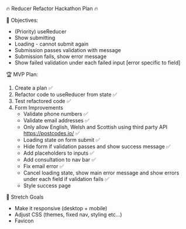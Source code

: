 🔥 Reducer Refactor Hackathon Plan 🔥

🎯 Objectives:

- (Priority) useReducer
- Show submitting
- Loading - cannot submit again
- Submission passes validation with message
- Submission fails, show error message
- Show failed validation under each failed input [error specific to field]

🏆 MVP Plan:

1. Create a plan ✅
2. Refactor code to useReducer from state ✅
3. Test refactored code ✅
4. Form Improvements
   - Validate phone numbers ✅
   - Validate email addresses ✅
   - Only allow English, Welsh and Scottish using third party API https://postcodes.io/ ✅
   - Loading state on form submit ✅
   - Hide form if validation passes and show success message  ✅
   - Add placeholders to inputs ✅
   - Add consultation to nav bar ✅
   - Fix email error ✅
   - Cancel loading state, show main error message and show errors under each field if validation fails ✅
   - Style success page
   

🚀 Stretch Goals

- Make it responsive (desktop + mobile)
- Adjust CSS (themes, fixed nav, styling etc...)
- Favicon
